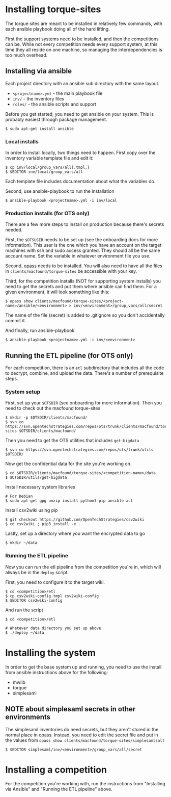 # Installing torque-sites

The torque sites are meant to be installed in relatively few commands, with
each ansible playbook doing all of the hard lifting.

First the support systems need to be installed, and then the competitions
can be.  While not every competition needs every support system, at this time
they all reside on one machine, so managing the interdependencies is too
much overhead.

## Installing via ansible

Each project directory with an ansible sub directory with the same
layout.

* `<projectname>.yml` - the main playbook file
* `inv/` - the inventory files
* `roles/` - the ansible scripts and support

Before you get started, you need to get ansible on your system.  This
is probably easiest through package management.

```
$ sudo apt-get install ansible
```

### Local installs

In order to install locally, two things need to happen.  First
copy over the inventory variable template file and edit it:

```
$ cp inv/local/group_vars/all{.tmpl,}
$ $EDITOR inv/local/group_vars/all
```

Each template file includes documentation about what the variables do.

Second, use ansible-playbook to run the installation

```
$ ansible-playbook <projectname>.yml -i inv/local
```

### Production installs (for OTS only)

There are a few more steps to install on production because there's
secrets needed.

First, the `$OTSUSER` needs to be set up (see the onboarding docs
for more information).  This user is the one which you have an
account on the target machines with ssh and sudo access granted.
They should all be the same account name.  Set the variable in
whatever environment file you use.

Second, [opass](https://github.com/OpenTechStrategies/ots-tools/blob/master/opass)
needs to be installed.  You will also need to have all the files
in `clients/macfound/torque-sites` be accessible with your key.

Third, for the competition installs (NOT for supporting system installs)
you need to get the secrets and put them where ansible can find them.
For a given environment, it will look something like this:

```
$ opass show clients/macfound/torque-sites/<project-name>/ansible/<environment> > inv/<environment>/group_vars/all/secret
```

The name of the file (secret) is added to .gitignore so you don't
accidentally commit it.

And finally, run ansible-playbook

```
$ ansible-playbook <projectname>.yml -i inv/<environment>
```

## Running the ETL pipeline (for OTS only)

For each competition, there is an `etl` subdirectory that includes all the
code to decrypt, combine, and upload the data.  There's a number of
prerequisite steps.

### System setup

First, set up your `$OTSDIR` (see onboarding for more information).
Then you need to check out the macfound torque-sites

```
$ mkdir -p $OTSDIR/clients/macfound/
$ svn co https://svn.opentechstrategies.com/repos/ots/trunk/clients/macfound/torque-sites $OTSDIR/clients/macfound/
```

Then you need to get the OTS utilities that includes `get-bigdata`
```
$ svn co https://svn.opentechstrategies.com/repos/ots/trunk/utils $OTSDIR/
```

Now get the confidential data for the site you're working on.

```
$ cd $OTSDIR/clients/macfound/torque-sites/<competition-name>/data
$ $OTSDIR/utils/get-bigdata
```

Install necessary system libraries
```
# For Debian
$ sudo apt-get gpg unzip install python3-pip ansible acl
```

Install csv2wiki using pip
```
$ git checkout https://github.com/OpenTechStrategies/csv2wiki
$ cd csv2wiki ; pip3 install -e .
```

Lastly, set up a directory where you want the encrypted data to go

```
$ mkdir ~/data
```

### Running the ETL pipeline

Now you can run the etl pipeline from the competition you're in, which
will always be in the `deploy` script.

First, you need to configure it to the target wiki.

```
$ cd <competition>/etl
$ cp csv2wiki-config.tmpl csv2wiki-config
$ $EDITOR csv2wiki-config
```

And run the script

```
$ cd <competition>/etl

# Whatever data directory you set up above
$ ./deploy ~/data
```

# Installing the system

In order to get the base system up and running, you need to use the install
from ansible instructions above for the following:

* mwlib
* torque
* simplesaml

## NOTE about simplesaml secrets in other environments

The simplesaml inventories do need secrets, but they aren't stored in the
normal place in opass.  Instead, you need to edit the secret file and
put in the values from `opass show clients/macfound/torque-sites/simplesamlsalt`

```
$ $EDITOR simplesaml/inv/<environment>/group_vars/all/secret
```

# Installing a competition

For the competition you're working with, run the instructions from
"Installing via Ansible" and "Running the ETL pipeline" above.
